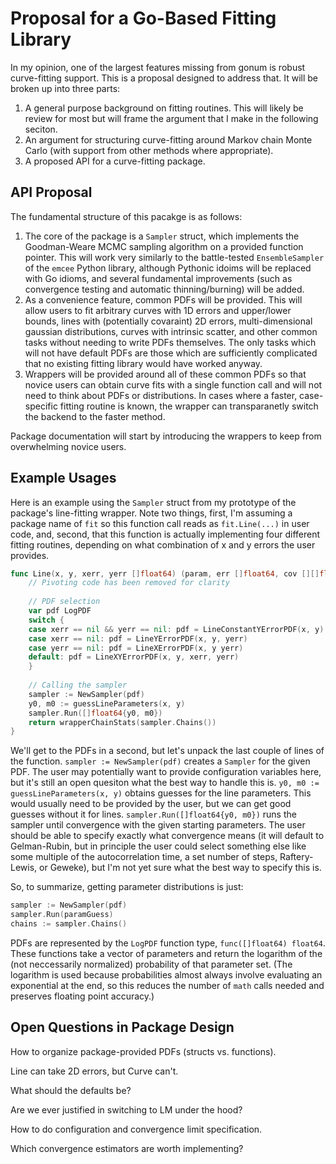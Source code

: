 Proposal for a Go-Based Fitting Library
=======================================

In my opinion, one of the largest features missing from gonum is robust
curve-fitting support. This is a proposal designed to address that. It
will be broken up into three parts:

1. A general purpose background on fitting routines. This will likely be
review for most but will frame the argument that I make in the following
seciton.
2. An argument for structuring curve-fitting around Markov chain Monte Carlo
(with support from other methods where appropriate).
3. A proposed API for a curve-fitting package.

API Proposal
------------

The fundamental structure of this pacakge is as follows:
1. The core of the package is a `Sampler` struct, which implements the
Goodman-Weare MCMC sampling algorithm on a provided function pointer. This will
work very similarly to the battle-tested `EnsembleSampler` of the `emcee`
Python library, although Pythonic idoims will be replaced with Go idioms, and
several fundamental improvements (such as convergence testing and automatic
thinning/burning) will be added.
2. As a convenience feature, common PDFs will be provided. This will allow
users to fit arbitrary curves with 1D errors and upper/lower bounds, lines with
(potentially covaraint) 2D errors, multi-dimensional gaussian distributions,
curves with intrinsic scatter, and other common tasks without needing to 
write PDFs themselves. The only tasks which will not have default PDFs are
those which are sufficiently complicated that no existing fitting library
would have worked anyway.
3. Wrappers will be provided around all of these common PDFs so that novice
users can obtain curve fits with a single function call and will not need to
think about PDFs or distributions. In cases where a faster, case-specific
fitting routine is known, the wrapper can transparanetly switch the backend
to the faster method.

Package documentation will start by introducing the wrappers to keep from
overwhelming novice users.

Example Usages
--------------

Here is an example using the `Sampler` struct from my prototype of the
package's line-fitting wrapper. Note two things, first, I'm assuming a package
name of `fit` so this function call reads as `fit.Line(...)` in user code, and,
second, that this function is actually implementing four different fitting
routines, depending on what combination of x and y errors the user provides.

```go
func Line(x, y, xerr, yerr []float64) (param, err []float64, cov [][]float64) {
    // Pivoting code has been removed for clarity
    
    // PDF selection
    var pdf LogPDF
    switch {
    case xerr == nil && yerr == nil: pdf = LineConstantYErrorPDF(x, y)
    case xerr == nil: pdf = LineYErrorPDF(x, y, yerr)
    case yerr == nil: pdf = LineXErrorPDF(x, y yerr)
    default: pdf = LineXYErrorPDF(x, y, xerr, yerr)
    }
    
    // Calling the sampler
    sampler := NewSampler(pdf)
    y0, m0 := guessLineParameters(x, y)
    sampler.Run([]float64{y0, m0})
    return wrapperChainStats(sampler.Chains())
}
```

We'll get to the PDFs in a second, but let's unpack the last couple of lines of
the function. `sampler := NewSampler(pdf)` creates a `Sampler` for the given
PDF. The user may potentially want to provide configuration variables here,
but it's still an open quesiton what the best way to handle this is.
`y0, m0 := guessLineParameters(x, y)` obtains guesses for the line parameters.
This would usually need to be provided by the user, but we can get
good guesses without it for lines. `sampler.Run([]float64{y0, m0})` runs the
sampler until convergence with the given starting parameters. The user should
be able to specify exactly what convergence means (it will default to
Gelman-Rubin, but in principle the user could select something else like
some multiple of the autocorrelation time, a set number of steps, Raftery-Lewis,
or Geweke), but I'm not yet sure what the best way to specify this is.

So, to summarize, getting parameter distributions is just:
```go
sampler := NewSampler(pdf)
sampler.Run(paramGuess)
chains := sampler.Chains()
```

PDFs are represented by the `LogPDF` function type, `func([]float64) float64`.
These functions take a vector of parameters and return the logarithm
of the (not neccessarily normalized) probability of that parameter set. (The
logarithm is used because probabilities almost always involve evaluating an
exponential at the end, so this reduces the number of `math` calls needed and
preserves floating point accuracy.)

Open Questions in Package Design
--------------------------------

How to organize package-provided PDFs (structs vs. functions).

Line can take 2D errors, but Curve can't.

What should the defaults be?

Are we ever justified in switching to LM under the hood?

How to do configuration and convergence limit specification.

Which convergence estimators are worth implementing?
